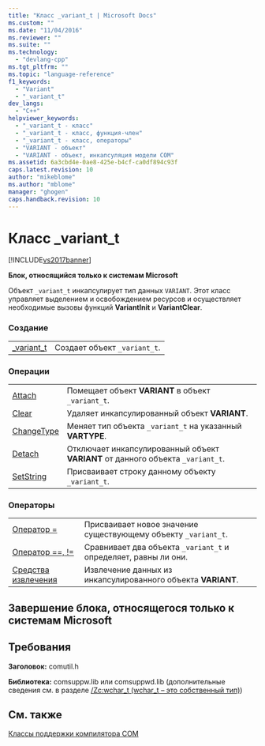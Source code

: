 ```yaml
---
title: "Класс _variant_t | Microsoft Docs"
ms.custom: ""
ms.date: "11/04/2016"
ms.reviewer: ""
ms.suite: ""
ms.technology: 
  - "devlang-cpp"
ms.tgt_pltfrm: ""
ms.topic: "language-reference"
f1_keywords: 
  - "Variant"
  - "_variant_t"
dev_langs: 
  - "C++"
helpviewer_keywords: 
  - "_variant_t - класс"
  - "_variant_t - класс, функция-член"
  - "_variant_t - класс, операторы"
  - "VARIANT - объект"
  - "VARIANT - объект, инкапсуляция модели COM"
ms.assetid: 6a3cbd4e-0ae8-425e-b4cf-ca0df894c93f
caps.latest.revision: 10
author: "mikeblome"
ms.author: "mblome"
manager: "ghogen"
caps.handback.revision: 10
---
```

# Класс _variant_t
[!INCLUDE[vs2017banner](../assembler/inline/includes/vs2017banner.md)]

**Блок, относящийся только к системам Microsoft**  
  
 Объект `_variant_t` инкапсулирует тип данных `VARIANT`.  Этот класс управляет выделением и освобождением ресурсов и осуществляет необходимые вызовы функций **VariantInit** и **VariantClear**.  
  
### Создание  
  
|||  
|-|-|  
|[\_variant\_t](../Topic/_variant_t::_variant_t.md)|Создает объект `_variant_t`.|  
  
### Операции  
  
|||  
|-|-|  
|[Attach](../cpp/variant-t-attach.md)|Помещает объект **VARIANT** в объект `_variant_t`.|  
|[Clear](../cpp/variant-t-clear.md)|Удаляет инкапсулированный объект **VARIANT**.|  
|[ChangeType](../Topic/_variant_t::ChangeType.md)|Меняет тип объекта `_variant_t` на указанный **VARTYPE**.|  
|[Detach](../cpp/variant-t-detach.md)|Отключает инкапсулированный объект **VARIANT** от данного объекта `_variant_t`.|  
|[SetString](../cpp/variant-t-setstring.md)|Присваивает строку данному объекту `_variant_t`.|  
  
### Операторы  
  
|||  
|-|-|  
|[Оператор \=](../cpp/variant-t-operator-equal.md)|Присваивает новое значение существующему объекту `_variant_t`.|  
|[Оператор \=\=, \!\=](../cpp/variant-t-relational-operators.md)|Сравнивает два объекта `_variant_t` и определяет, равны ли они.|  
|[Средства извлечения](../cpp/variant-t-extractors.md)|Извлечение данных из инкапсулированного объекта **VARIANT**.|  
  
## Завершение блока, относящегося только к системам Microsoft  
  
## Требования  
 **Заголовок:** comutil.h  
  
 **Библиотека:** comsuppw.lib или comsuppwd.lib \(дополнительные сведения см. в разделе [\/Zc:wchar\_t \(wchar\_t – это собственный тип\)](../build/reference/zc-wchar-t-wchar-t-is-native-type.md)\)  
  
## См. также  
 [Классы поддержки компилятора COM](../cpp/compiler-com-support-classes.md)